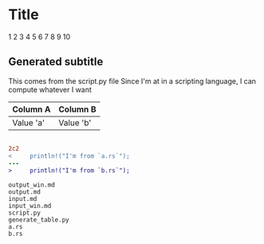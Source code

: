 # Title

1
2
3
4
5
6
7
8
9
10

## Generated subtitle
  This comes from the script.py file
  Since I'm at in a scripting language,
  I can compute whatever I want

| Column A | Column B |
|---|---|
| Value 'a' | Value 'b' |

```rust

```

```diff
2c2
<     println!("I'm from `a.rs`");
---
>     println!("I'm from `b.rs`");
```

```console
output_win.md
output.md
input.md
input_win.md
script.py
generate_table.py
a.rs
b.rs
```
